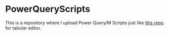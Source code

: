 # PowerQueryScripts
This is a repository where I upload Power Query/M Scripts just like [this repo](https://github.com/StuffbyYuki/TabularEditorScripts) for tabular editor.
